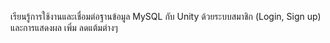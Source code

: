 เรียนรู้การใช้งานและเชื่อมต่อฐานข้อมูล MySQL กับ Unity ด้วยระบบสมาชิก (Login, Sign up) และการแสดงผล เพิ่ม ลดแต้มต่างๆ
